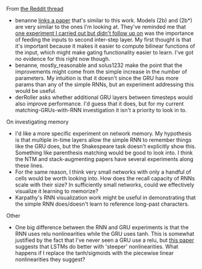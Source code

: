 From [the Reddit thread](https://www.reddit.com/r/MachineLearning/comments/3j9sdj/experiment_log_matching_gru_performance_with/)
- benanne [links a paper](http://arxiv.org/abs/1312.6026) that's similar to this work. Models (2b) and (2b\*) are very similar to the ones I'm looking at. They've reminded me that [one experiment I carried out but didn't follow up on](https://github.com/andyljones/char-rnn-experiments/commit/7659f1f6) was the importance of feeding the inputs to second inter-step layer. My first thought is that it's important because it makes it easier to compute bilinear functions of the input, which might make gating functionality easier to learn. I've got no evidence for this right now though.
- benanne, mostly_reasonable and solus1232 make the point that the improvements might come from the simple increase in the number of parameters. My intuition is that it doesn't since the GRU has more params than any of the simple RNNs, but an experiment addressing this would be useful.
- derRoller asks whether additional GRU layers between timesteps would also improve performance. I'd guess that it does, but for my current matching-GRUs-with-RNN investigation it isn't a priority to look in to.

On investigating memory
- I'd like a more specific experiment on network memory. My hypothesis is that multiple in-time layers allow the simple RNN to remember things like the GRU does, but the Shakespeare task doesn't explicitly show this. Something like parenthesis matching would be good to look into. I think the NTM and stack-augmenting papers have several experiments along these lines.
- For the same reason, I think very small networks with only a handful of cells would be worth looking into. How does the recall capacity of RNNs scale with their size? In sufficiently small networks, could we effectively visualize it learning to memorize?
- Karpathy's RNN visualization work might be useful in demonstrating that the simple RNN does/doesn't learn to reference long-past characters.

Other
- One big difference between the RNN and GRU experiments is that the RNN uses relu nonlinearities while the GRU uses tanh. This is somewhat justified by the fact that I've never seen a GRU use a relu, but [this paper](http://bigml.cs.tsinghua.edu.cn/~jun/pub/lstm-parallel.pdf) suggests that LSTMs do better with 'steeper' nonlinearities. What happens if I replace the tanh/sigmoids with the piecewise linear nonlinearities they suggest?
